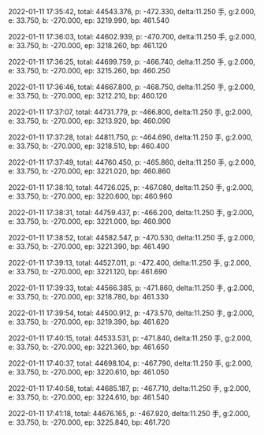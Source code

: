 2022-01-11 17:35:42, total: 44543.376, p: -472.330, delta:11.250 手, g:2.000, e: 33.750, b: -270.000, ep: 3219.990, bp: 461.540

2022-01-11 17:36:03, total: 44602.939, p: -470.700, delta:11.250 手, g:2.000, e: 33.750, b: -270.000, ep: 3218.260, bp: 461.120

2022-01-11 17:36:25, total: 44699.759, p: -466.740, delta:11.250 手, g:2.000, e: 33.750, b: -270.000, ep: 3215.260, bp: 460.250

2022-01-11 17:36:46, total: 44667.800, p: -468.750, delta:11.250 手, g:2.000, e: 33.750, b: -270.000, ep: 3212.210, bp: 460.120

2022-01-11 17:37:07, total: 44731.779, p: -466.800, delta:11.250 手, g:2.000, e: 33.750, b: -270.000, ep: 3213.920, bp: 460.090

2022-01-11 17:37:28, total: 44811.750, p: -464.690, delta:11.250 手, g:2.000, e: 33.750, b: -270.000, ep: 3218.510, bp: 460.400

2022-01-11 17:37:49, total: 44760.450, p: -465.860, delta:11.250 手, g:2.000, e: 33.750, b: -270.000, ep: 3221.020, bp: 460.860

2022-01-11 17:38:10, total: 44726.025, p: -467.080, delta:11.250 手, g:2.000, e: 33.750, b: -270.000, ep: 3220.600, bp: 460.960

2022-01-11 17:38:31, total: 44759.437, p: -466.200, delta:11.250 手, g:2.000, e: 33.750, b: -270.000, ep: 3221.000, bp: 460.900

2022-01-11 17:38:52, total: 44582.547, p: -470.530, delta:11.250 手, g:2.000, e: 33.750, b: -270.000, ep: 3221.390, bp: 461.490

2022-01-11 17:39:13, total: 44527.011, p: -472.400, delta:11.250 手, g:2.000, e: 33.750, b: -270.000, ep: 3221.120, bp: 461.690

2022-01-11 17:39:33, total: 44566.385, p: -471.860, delta:11.250 手, g:2.000, e: 33.750, b: -270.000, ep: 3218.780, bp: 461.330

2022-01-11 17:39:54, total: 44500.912, p: -473.570, delta:11.250 手, g:2.000, e: 33.750, b: -270.000, ep: 3219.390, bp: 461.620

2022-01-11 17:40:15, total: 44533.531, p: -471.840, delta:11.250 手, g:2.000, e: 33.750, b: -270.000, ep: 3221.360, bp: 461.650

2022-01-11 17:40:37, total: 44698.104, p: -467.790, delta:11.250 手, g:2.000, e: 33.750, b: -270.000, ep: 3220.610, bp: 461.050

2022-01-11 17:40:58, total: 44685.187, p: -467.710, delta:11.250 手, g:2.000, e: 33.750, b: -270.000, ep: 3224.610, bp: 461.540

2022-01-11 17:41:18, total: 44676.165, p: -467.920, delta:11.250 手, g:2.000, e: 33.750, b: -270.000, ep: 3225.840, bp: 461.720